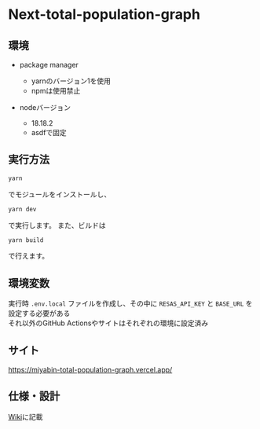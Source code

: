 # Next-total-population-graph

## 環境

- package manager

  - yarnのバージョン1を使用
  - npmは使用禁止

- nodeバージョン
  - 18.18.2
  - asdfで固定

## 実行方法

```bash
yarn
```

でモジュールをインストールし、

```bash
yarn dev
```

で実行します。
また、ビルドは

```bash
yarn build
```

で行えます。

## 環境変数

実行時 `.env.local` ファイルを作成し、その中に `RESAS_API_KEY` と `BASE_URL` を設定する必要がある  
それ以外のGitHub Actionsやサイトはそれぞれの環境に設定済み

## サイト

<https://miyabin-total-population-graph.vercel.app/>

## 仕様・設計

[Wiki](https://github.com/miyabin66/next-total-population-graph/wiki)に記載
